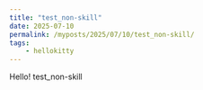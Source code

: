 ```yaml
---
title: "test_non-skill"
date: 2025-07-10
permalink: /myposts/2025/07/10/test_non-skill/
tags:
    - hellokitty
---
```


Hello! test_non-skill
